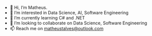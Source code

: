 - 👋 Hi, I’m Matheus.
- 👀 I’m interested in Data Science, AI, Software Engineering
- 🌱 I’m currently learning C# and .NET
- 💞️ I’m looking to collaborate on Data Science, Software Engineering
- 📫 Reach me on matheustalves@outlook.com

<!---
matheustalves/matheustalves is a ✨ special ✨ repository because its `README.md` (this file) appears on your GitHub profile.
You can click the Preview link to take a look at your changes.
--->
